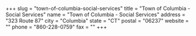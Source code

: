+++
slug = "town-of-columbia-social-services"
title = "Town of Columbia - Social Services"
name = "Town of Columbia - Social Services"
address = "323 Route 87"
city = "Columbia"
state = "CT"
postal = "06237"
website = ""
phone = "860-228-0759"
fax = ""
+++

